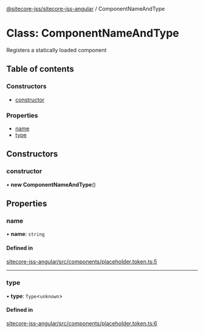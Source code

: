[@sitecore-jss/sitecore-jss-angular](../README.md) / ComponentNameAndType

# Class: ComponentNameAndType

Registers a statically loaded component

## Table of contents

### Constructors

- [constructor](ComponentNameAndType.md#constructor)

### Properties

- [name](ComponentNameAndType.md#name)
- [type](ComponentNameAndType.md#type)

## Constructors

### constructor

• **new ComponentNameAndType**()

## Properties

### name

• **name**: `string`

#### Defined in

[sitecore-jss-angular/src/components/placeholder.token.ts:5](https://github.com/Sitecore/jss/blob/4cefcb5a/packages/sitecore-jss-angular/src/components/placeholder.token.ts#L5)

___

### type

• **type**: `Type`<`unknown`\>

#### Defined in

[sitecore-jss-angular/src/components/placeholder.token.ts:6](https://github.com/Sitecore/jss/blob/4cefcb5a/packages/sitecore-jss-angular/src/components/placeholder.token.ts#L6)
